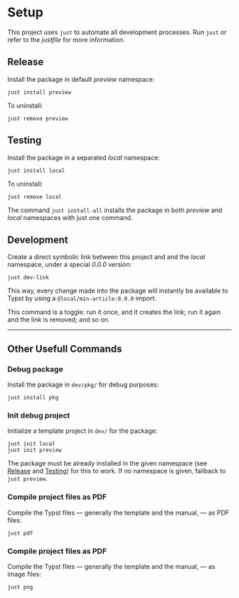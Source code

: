 
# Setup

This project uses `just` to automate all development processes. Run `just` or
refer to the _justfile_ for more information.


## Release

Install the package in default _preview_ namespace:

```
just install preview
```

To uninstall:

```
just remove preview
```


## Testing

Install the package in a separated _local_ namespace:

```
just install local
```

To uninstall:

```
just remove local
```

The command `just install-all` installs the package in both _preview_ and _local_
namespaces with just one command.


## Development

Create a direct symbolic link between this project and and the _local_ namespace,
under a special _0.0.0_ version:

```
just dev-link
```

This way, every change made into the package will instantly be available to 
Typst by using a `@local/min-article:0.0.0` import.

This command is a toggle: run it once, and it creates the link; run it again and
the link is removed; and so on.


-------------------------


## Other Usefull Commands


### Debug package

Install the package in `dev/pkg/` for debug purposes:

```
just install pkg
```


### Init debug project

Initialize a template project in `dev/` for the package:

```
just init local
just init preview
```

The package must be already installed in the given namespace (see
[Release](#release) and [Testing](#testing)) for this to work. If no namespace
is given, fallback to `just preview`.


### Compile project files as PDF

Compile the Typst files — generally the template and the manual, — as PDF files:

```
just pdf
```


### Compile project files as PDF

Compile the Typst files — generally the template and the manual, — as image
files:

```
just png
```